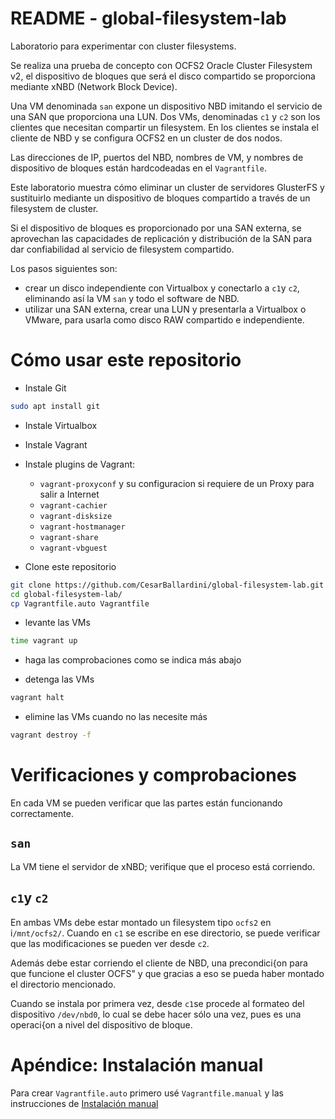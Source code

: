 # README - global-filesystem-lab

Laboratorio para experimentar con cluster filesystems.

Se realiza una prueba de concepto con OCFS2 Oracle Cluster Filesystem v2, 
el dispositivo de bloques que será el disco compartido se proporciona mediante 
xNBD (Network Block Device).

Una VM denominada `san` expone un dispositivo NBD imitando el servicio de una
SAN que proporciona una LUN. Dos VMs, denominadas `c1` y `c2` son los clientes que necesitan compartir
un filesystem.  En los clientes se instala el cliente de NBD y se configura OCFS2 en un cluster de dos nodos.

Las direcciones de IP, puertos del NBD, nombres de VM, y nombres de dispositivo 
de bloques están hardcodeadas en el `Vagrantfile`.


Este laboratorio muestra cómo eliminar un cluster de servidores GlusterFS y sustituirlo mediante un dispositivo de bloques
compartido a través de un filesystem de cluster.

Si el dispositivo de bloques es proporcionado por una SAN externa, se aprovechan las capacidades de
replicación y distribución de la SAN para dar confiabilidad al servicio de filesystem compartido.

Los pasos siguientes son:

* crear un disco independiente con Virtualbox y conectarlo a `c1`y `c2`, eliminando así la VM `san` y todo el software de NBD.
* utilizar una SAN externa, crear una LUN y presentarla a Virtualbox o VMware, para usarla como disco RAW compartido e independiente.


# Cómo usar este repositorio

* Instale Git

```bash
sudo apt install git
```

* Instale Virtualbox

* Instale Vagrant

* Instale plugins de Vagrant:
  + `vagrant-proxyconf` y su configuracion si requiere de un Proxy para salir a Internet
  + `vagrant-cachier`
  + `vagrant-disksize`
  + `vagrant-hostmanager`
  + `vagrant-share`
  + `vagrant-vbguest`


* Clone este repositorio

```bash
git clone https://github.com/CesarBallardini/global-filesystem-lab.git
cd global-filesystem-lab/
cp Vagrantfile.auto Vagrantfile
```

* levante las VMs

```bash
time vagrant up
```

* haga las comprobaciones como se indica más abajo

* detenga las VMs

```bash
vagrant halt
```

* elimine las VMs cuando no las necesite más

```bash
vagrant destroy -f
```

# Verificaciones y comprobaciones

En cada VM se pueden verificar que las partes están funcionando correctamente.

## `san`

La VM tiene el servidor de xNBD; verifique que el proceso está corriendo.

## `c1`y `c2`

En ambas VMs debe estar montado un filesystem tipo `ocfs2` en i`/mnt/ocfs2/`.
Cuando en `c1` se escribe en ese directorio, se puede verificar que las modificaciones
se pueden ver desde `c2`.

Además debe estar corriendo el cliente de NBD, una precondici{on para que funcione el cluster
OCFS" y que  gracias a eso se pueda haber montado el directorio mencionado.

Cuando se instala por primera vez, desde `c1`se procede al formateo del dispositivo  `/dev/nbd0`, lo 
cual se debe hacer sólo una vez, pues es una operaci{on a nivel del dispositivo de bloque.


# Apéndice: Instalación manual

Para crear `Vagrantfile.auto` primero usé `Vagrantfile.manual` y las instrucciones de [Instalación manual](instalacion-manukl.md) 
